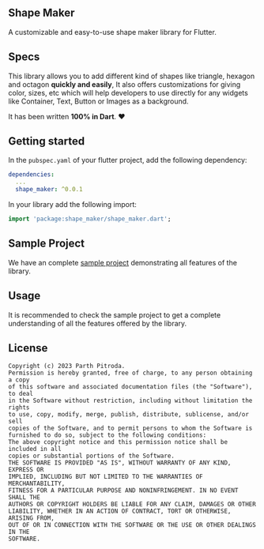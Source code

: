 <!--
This README describes the package. If you publish this package to pub.dev,
this README's contents appear on the landing page for your package.

For information about how to write a good package README, see the guide for
[writing package pages](https://dart.dev/guides/libraries/writing-package-pages).

For general information about developing packages, see the Dart guide for
[creating packages](https://dart.dev/guides/libraries/create-library-packages)
and the Flutter guide for
[developing packages and plugins](https://flutter.dev/developing-packages).
-->

## Shape Maker

A customizable and easy-to-use shape maker library for Flutter.

## Specs

This library allows you to add different kind of shapes like triangle, hexagon and octagon **quickly and easily**, It also offers customizations for giving color, sizes, etc which will help developers to use directly for any widgets like Container, Text, Button or Images as a background.

It has been written **100% in Dart**. ❤️

## Getting started

In the `pubspec.yaml` of your flutter project, add the following dependency:

```yaml
dependencies:
  ...
  shape_maker: ^0.0.1
```

In your library add the following import:

```dart
import 'package:shape_maker/shape_maker.dart';
```

## Sample Project
We have an complete [sample project](./example) demonstrating all features of the library.

## Usage

It is recommended to check the sample project to get a complete
understanding of all the features offered by the library.

## License

```
Copyright (c) 2023 Parth Pitroda.
Permission is hereby granted, free of charge, to any person obtaining a copy
of this software and associated documentation files (the "Software"), to deal
in the Software without restriction, including without limitation the rights
to use, copy, modify, merge, publish, distribute, sublicense, and/or sell
copies of the Software, and to permit persons to whom the Software is
furnished to do so, subject to the following conditions:
The above copyright notice and this permission notice shall be included in all
copies or substantial portions of the Software.
THE SOFTWARE IS PROVIDED "AS IS", WITHOUT WARRANTY OF ANY KIND, EXPRESS OR
IMPLIED, INCLUDING BUT NOT LIMITED TO THE WARRANTIES OF MERCHANTABILITY,
FITNESS FOR A PARTICULAR PURPOSE AND NONINFRINGEMENT. IN NO EVENT SHALL THE
AUTHORS OR COPYRIGHT HOLDERS BE LIABLE FOR ANY CLAIM, DAMAGES OR OTHER
LIABILITY, WHETHER IN AN ACTION OF CONTRACT, TORT OR OTHERWISE, ARISING FROM,
OUT OF OR IN CONNECTION WITH THE SOFTWARE OR THE USE OR OTHER DEALINGS IN THE
SOFTWARE.
